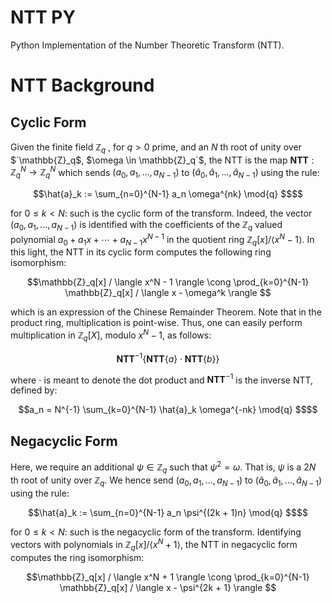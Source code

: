 # NTT PY

Python Implementation of the Number Theoretic Transform (NTT). 

# NTT Background   
## Cyclic Form 

Given the finite field $`\mathbb{Z}_q`$ , for $`q > 0`$ prime, and an $N$ th root of unity over $`\mathbb{Z}_q$, $\omega \in \mathbb{Z}_q`$, the NTT is the map 
$`\textbf{NTT}: \mathbb{Z}_q^N \rightarrow \mathbb{Z}_q^N `$ which sends $`(a_0, a_1, ... , a_{N-1})`$ to $`(\hat{a}_0, \hat{a}_1, ... , \hat{a}_{N-1})`$ using the rule:   

```math 
\hat{a}_k := \sum_{n=0}^{N-1} a_n \omega^{nk} \mod{q} $$
```

for $`0 \leq k < N`$: such is the cyclic form of the transform. Indeed, the vector $`(a_0, a_1, ... , a_{N-1})`$ is identified with the coefficients of the $`\mathbb{Z}_q`$ valued polynomial $`a_0 + a_1 x + \dotsm + a_{N-1} x^{N-1}`$ in the quotient ring $`\mathbb{Z}_q[x] / \langle x^N - 1 \rangle `$. In this light, the NTT in its cyclic form computes the following ring isomorphism: 

```math
\mathbb{Z}_q[x] / \langle x^N - 1 \rangle \cong \prod_{k=0}^{N-1} \mathbb{Z}_q[x] / \langle x - \omega^k \rangle 
```

which is an expression of the Chinese Remainder Theorem. Note that in the product ring, multiplication is point-wise. Thus, one can easily perform multiplication in $`\mathbb{Z}_q[X]`$, modulo $`x^N - 1`$, as follows:  

```math
\textbf{NTT}^{-1}\{ \textbf{NTT}\{a\} \cdot \textbf{NTT}\{b\}\}
```

where $`\cdot`$ is meant to denote the dot product and $`\textbf{NTT}^{-1}`$ is the inverse NTT, defined by: 

```math 
a_n = N^{-1} \sum_{k=0}^{N-1} \hat{a}_k \omega^{-nk} \mod{q} $$
```

## Negacyclic Form 
Here, we require an additional $`\psi \in \mathbb{Z}_q`$ such that $`\psi^2 = \omega`$. That is, $`\psi`$ is a $`2N`$ th root of unity over $`\mathbb{Z}_q`$. We hence send $`(a_0, a_1, ... , a_{N-1})`$ to $`(\hat{a}_0, \hat{a}_1, ... , \hat{a}_{N-1})`$ using the rule: 

```math 
\hat{a}_k := \sum_{n=0}^{N-1} a_n \psi^{(2k + 1)n} \mod{q} $$
```
for $`0 \leq k < N`$: such is the negacyclic form of the transform. Identifying vectors with polynomials in $`\mathbb{Z}_q[x] / \langle x^N + 1 \rangle `$, the NTT in negacyclic form computes the ring isomorphism: 

```math
\mathbb{Z}_q[x] / \langle x^N + 1 \rangle \cong \prod_{k=0}^{N-1} \mathbb{Z}_q[x] / \langle x - \psi^{2k + 1} \rangle 
```
